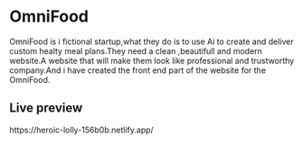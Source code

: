 <h1> OmniFood </h1>

<p>OmniFood is i fictional startup,what they do is to use Ai to create and deliver custom healty meal plans.They need a clean ,beautifull and modern website.A website that will make them look 
like professional and trustworthy company.And i have created the front end part of the website for the OmniFood.</p>

<h2>Live preview </h2>
<p>https://heroic-lolly-156b0b.netlify.app/ </p>
